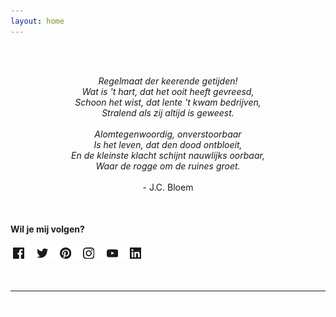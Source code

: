 ```yaml
---
layout: home
---
```


<br/>
<p align=center>
<br/>
<i>Regelmaat der keerende getijden!<br/>
Wat is 't hart, dat het ooit heeft gevreesd,<br/>
Schoon het wist, dat lente 't kwam bedrijven,<br/>
Stralend als zij altijd is geweest.<br/><br/>
Alomtegenwoordig, onverstoorbaar<br/>
Is het leven, dat den dood ontbloeit,<br/>
En de kleinste klacht schijnt nauwlijks oorbaar,<br/>
Waar de rogge om de ruines groet.<br/>
</i><br/> - J.C. Bloem
</p>
<br/>

#### Wil je mij volgen?

[![socials](docs/assets/socials.jpeg)](socials)

<span style="color:white">.</span>

____________  


<span style="color:white">.</span>